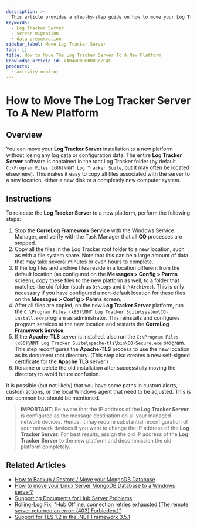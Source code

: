 ```yaml
---
description: >-
  This article provides a step-by-step guide on how to move your Log Tracker Server installation to a new platform without losing any log or configuration data.
keywords:
  - Log Tracker Server
  - server migration
  - data preservation
sidebar_label: Move Log Tracker Server
tags: []
title: How to Move The Log Tracker Server To A New Platform
knowledge_article_id: kA04u0000000Jc7CAE
products:
  - activity-monitor
---
```


# How to Move The Log Tracker Server To A New Platform

## Overview

You can move your **Log Tracker Server** installation to a new platform without losing any log data or configuration data. The entire **Log Tracker Server** software is contained in the root Log Tracker folder (by default `C:\Program Files (x86)\NNT Log Tracker Suite`, but it may often be located elsewhere). This makes it easy to copy all files associated with the server to a new location, either a new disk or a completely new computer system.

## Instructions

To relocate the **Log Tracker Server** to a new platform, perform the following steps:

1. Stop the **CorreLog Framework Service** with the Windows Service Manager, and verify with the Task Manager that all **CO** processes are stopped.
2. Copy all the files in the Log Tracker root folder to a new location, such as with a file system share. Note that this can be a large amount of data that may take several minutes or even hours to complete.
3. If the log files and archive files reside in a location different from the default location (as configured on the **Messages > Config > Parms** screen), copy these files to the new platform as well, to a folder that matches the old folder (such as `D:\Logs` and `D:\Archives`). This is only necessary if you have configured a non-default location for these files on the **Messages > Config > Parms** screen.
4. After all files are copied, on the new **Log Tracker Server** platform, run the `C:\Program Files (x86)\NNT Log Tracker Suite\system\CO-install.exe` program as administrator. This reinstalls and configures program services at the new location and restarts the **CorreLog Framework Service**.
5. If the **Apache-TLS** server is installed, also run the `C:\Program Files (x86)\NNT Log Tracker Suite\apache-tls\bin\CO-Secure.exe` program. This step reconfigures the **Apache-TLS** process to use the new location as its document root directory. (This step also creates a new self-signed certificate for the **Apache TLS** server.)
6. Rename or delete the old installation after successfully moving the directory to avoid future confusion.

It is possible (but not likely) that you have some paths in custom alerts, custom actions, or the local Windows agent that need to be adjusted. This is not common but should be mentioned.

> **IMPORTANT:** Be aware that the IP address of the **Log Tracker Server** is configured as the message destination on all your managed network devices. Hence, it may require substantial reconfiguration of your network devices if you want to change the IP address of the **Log Tracker Server**. For best results, assign the old IP address of the **Log Tracker Server** to the new platform and decommission the old platform completely.

## Related Articles

- [How to Backup / Restore / Move your MongoDB Database](#)
- [How to move your Linux Server MongoDB Database to a Windows server?](#)
- [Supporting Documents for Hub Server Problems](#)
- [Rolling-Log Fix: "Hub Offline, connection retries exhausted (The remote server returned an error: (403) Forbidden.)"]( #)
- [Support for TLS 1.2 in the .NET Framework 3.5.1](#)